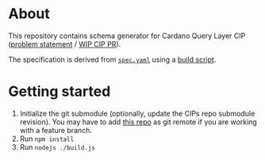 # About

This repository contains schema generator for Cardano Query Layer CIP ([problem statement](https://github.com/cardano-foundation/CIPs/pull/625) / [WIP CIP PR](https://github.com/cardano-foundation/CIPs/pull/869)).

The specification is derived from [`spec.yaml`](./spec.yaml) using a [build script](./build.js).

# Getting started

1. Initialize the git submodule (optionally, update the CIPs repo submodule revision). You may have to add [this repo](https://github.com/klntsky/CIPs) as git remote if you are working with a feature branch.
2. Run `npm install`
3. Run `nodejs ./build.js`
